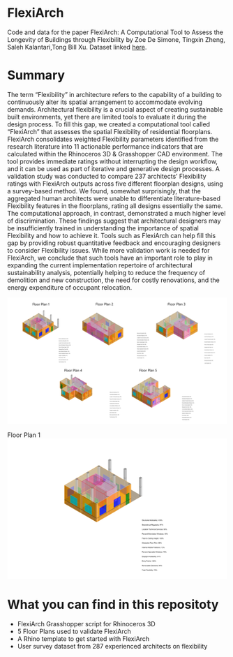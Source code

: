 # FlexiArch

Code and data for the paper FlexiArch: A Computational Tool to Assess the Longevity of Buildings through Flexibility by Zoe De Simone, Tingxin Zheng, Saleh Kalantari,Tong Bill Xu. Dataset linked [here](https://github.com/zoedesimone/flexi-arch/tree/main/data).

# Summary
The term “Flexibility” in architecture refers to the capability of a building to continuously alter its spatial arrangement to accommodate evolving demands. Architectural flexibility is a crucial aspect of creating sustainable built environments, yet there are limited tools to evaluate it during the design process. To fill this gap, we created a computational tool called “FlexiArch” that assesses the spatial Flexibility of residential floorplans. FlexiArch consolidates weighted Flexibility parameters identified from the research literature into 11 actionable performance indicators that are calculated within the Rhinoceros 3D & Grasshopper CAD environment. The tool provides immediate ratings without interrupting the design workflow, and it can be used as part of iterative and generative design processes. A validation study was conducted to compare 237 architects’ Flexibility ratings with FlexiArch outputs across five different floorplan designs, using a survey-based method. We found, somewhat surprisingly, that the aggregated human architects were unable to differentiate literature-based Flexibility features in the floorplans, rating all designs essentially the same. The computational approach, in contrast, demonstrated a much higher level of discrimination. These findings suggest that architectural designers may be insufficiently trained in understanding the importance of spatial Flexibility and how to achieve it. Tools such as FlexiArch can help fill this gap by providing robust quantitative feedback and encouraging designers to consider Flexibility issues. While more validation work is needed for FlexiArch, we conclude that such tools have an important role to play in expanding the current implementation repertoire of architectural sustainability analysis, potentially helping to reduce the frequency of demolition and new construction, the need for costly renovations, and the energy expenditure of occupant relocation. 

![flexi-arch floor plans ](img/FloorPlans-01.jpg)

Floor Plan 1
![flexi-arch floor plan #1 ](img/FloorPlan1.jpg)


# What you can find in this repositoty
- FlexiArch Grasshopper script for Rhinoceros 3D
- 5 Floor Plans used to validate FlexiArch
- A Rhino template to get started with FlexiArch
- User survey dataset from 287 experienced architects on flexibility


